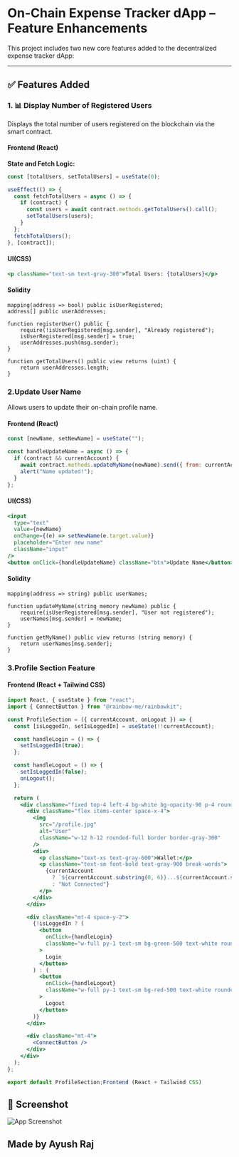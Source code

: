 # On-Chain Expense Tracker dApp – Feature Enhancements

This project includes two new core features added to the decentralized expense tracker dApp:

---

## ✅ Features Added

### 1. 📊 Display Number of Registered Users

Displays the total number of users registered on the blockchain via the smart contract.

#### Frontend (React)

**State and Fetch Logic:**
```js
const [totalUsers, setTotalUsers] = useState(0);

useEffect(() => {
  const fetchTotalUsers = async () => {
    if (contract) {
      const users = await contract.methods.getTotalUsers().call();
      setTotalUsers(users);
    }
  };
  fetchTotalUsers();
}, [contract]);
```
#### UI(CSS)
```jsx
<p className="text-sm text-gray-300">Total Users: {totalUsers}</p>
```
#### Solidity
```sol
mapping(address => bool) public isUserRegistered;
address[] public userAddresses;

function registerUser() public {
    require(!isUserRegistered[msg.sender], "Already registered");
    isUserRegistered[msg.sender] = true;
    userAddresses.push(msg.sender);
}

function getTotalUsers() public view returns (uint) {
    return userAddresses.length;
}
```

### 2.Update User Name
Allows users to update their on-chain profile name.
#### Frontend (React)
```js
const [newName, setNewName] = useState("");

const handleUpdateName = async () => {
  if (contract && currentAccount) {
    await contract.methods.updateMyName(newName).send({ from: currentAccount });
    alert("Name updated!");
  }
};
```
#### UI(CSS)
```jsx
<input
  type="text"
  value={newName}
  onChange={(e) => setNewName(e.target.value)}
  placeholder="Enter new name"
  className="input"
/>
<button onClick={handleUpdateName} className="btn">Update Name</button>
```
#### Solidity
```sol
mapping(address => string) public userNames;

function updateMyName(string memory newName) public {
    require(isUserRegistered[msg.sender], "User not registered");
    userNames[msg.sender] = newName;
}

function getMyName() public view returns (string memory) {
    return userNames[msg.sender];
}
```
### 3.Profile Section Feature
#### Frontend (React + Tailwind CSS)
```jsx
import React, { useState } from "react";
import { ConnectButton } from "@rainbow-me/rainbowkit";

const ProfileSection = ({ currentAccount, onLogout }) => {
  const [isLoggedIn, setIsLoggedIn] = useState(!!currentAccount);

  const handleLogin = () => {
    setIsLoggedIn(true);
  };

  const handleLogout = () => {
    setIsLoggedIn(false);
    onLogout();
  };

  return (
    <div className="fixed top-4 left-4 bg-white bg-opacity-90 p-4 rounded-2xl shadow-xl w-60">
      <div className="flex items-center space-x-4">
        <img
          src="/profile.jpg"
          alt="User"
          className="w-12 h-12 rounded-full border border-gray-300"
        />
        <div>
          <p className="text-xs text-gray-600">Wallet:</p>
          <p className="text-sm font-bold text-gray-900 break-words">
            {currentAccount
              ? `${currentAccount.substring(0, 6)}...${currentAccount.substring(currentAccount.length - 4)}`
              : "Not Connected"}
          </p>
        </div>
      </div>

      <div className="mt-4 space-y-2">
        {!isLoggedIn ? (
          <button
            onClick={handleLogin}
            className="w-full py-1 text-sm bg-green-500 text-white rounded-lg"
          >
            Login
          </button>
        ) : (
          <button
            onClick={handleLogout}
            className="w-full py-1 text-sm bg-red-500 text-white rounded-lg"
          >
            Logout
          </button>
        )}
      </div>

      <div className="mt-4">
        <ConnectButton />
      </div>
    </div>
  );
};

export default ProfileSection;Frontend (React + Tailwind CSS)
```
## 📸 Screenshot

![App Screenshot](./screenshot.png)
## Made by Ayush Raj
